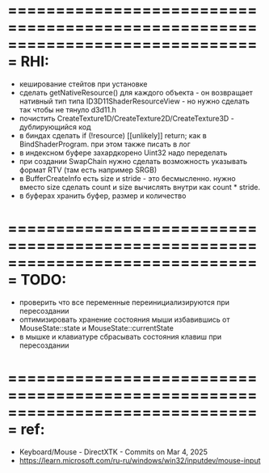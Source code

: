 ﻿===============================================================================
RHI:
===============================================================================
- кеширование стейтов при установке
- сделать getNativeResource() для каждого объекта - он возвращает нативный тип типа ID3D11ShaderResourceView - но нужно сделать так чтобы не тянуло d3d11.h
- почистить CreateTexture1D/CreateTexture2D/CreateTexture3D - дублирующийся код
- в биндах сделать 	if (!resource) [[unlikely]] return; как в BindShaderProgram. при этом также писать в лог
- в индексном буфере захардкорено Uint32 надо переделать
- при создании SwapChain нужно сделать возможность указывать формат RTV (там есть например SRGB)
- в BufferCreateInfo есть size и stride - это бесмысленно. нужно вместо size сделать count и size вычислять внутри как count * stride.
- в буферах хранить буфер, размер и количество

===============================================================================
TODO:
===============================================================================
- проверить что все переменные переинициализируются при пересоздании
- оптимизировать хранение состояния мыши избавившись от MouseState::state и MouseState::currentState
- в мышке и клавиатуре сбрасывать состояния клавиш при пересоздании

===============================================================================
ref:
===============================================================================
- Keyboard/Mouse - DirectXTK - Commits on Mar 4, 2025
- https://learn.microsoft.com/ru-ru/windows/win32/inputdev/mouse-input